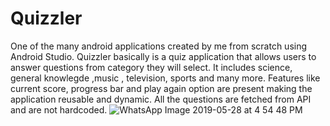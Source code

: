 # Quizzler
One of the many android applications created by me from scratch using Android Studio. 
Quizzler basically is a quiz application that allows users to answer questions from category they will select.
It includes science, general knowlegde ,music , television, sports and many more.
Features like current score, progress bar and play again option are present making the application reusable and dynamic.
All the questions are fetched from API and are not hardcoded.
![WhatsApp Image 2019-05-28 at 4 54 48 PM](https://user-images.githubusercontent.com/37263258/58475553-e41b7800-816b-11e9-8f92-af586a9e4c15.jpeg)
